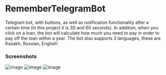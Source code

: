 # RememberTelegramBot

Telegram bot, with buttons, as well as notification functionality after a certain time (in this project it is 30 and 60 seconds). In addition, when you click on a loan, the bot will calculate how much you need to pay in order to pay off the loan within a year. The bot also supports 3 languages, these are Kazakh, Russian, English!

### Screenshots

![image](https://user-images.githubusercontent.com/102688997/161046084-7a4c4d37-5ec6-4d4a-9653-f1d6c06b5aea.png)
![image](https://user-images.githubusercontent.com/102688997/161045234-a31c83c9-bc3a-4919-88c3-308b198b7d64.png)
![image](https://user-images.githubusercontent.com/102688997/161045292-cca79220-98e5-4654-9c13-d6ab9c0ad7c5.png)
